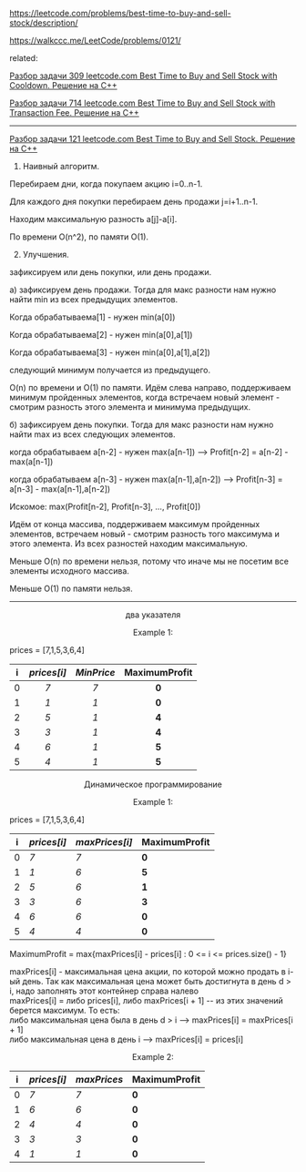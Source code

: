 https://leetcode.com/problems/best-time-to-buy-and-sell-stock/description/

https://walkccc.me/LeetCode/problems/0121/

related:

[Разбор задачи 309 leetcode.com Best Time to Buy and Sell Stock with Cooldown. Решение на C++](https://www.youtube.com/watch?v=DLbTZhraubI&ab_channel=3.5%D0%B7%D0%B0%D0%B4%D0%B0%D1%87%D0%B8%D0%B2%D0%BD%D0%B5%D0%B4%D0%B5%D0%BB%D1%8E)

[Разбор задачи 714 leetcode.com Best Time to Buy and Sell Stock with Transaction Fee. Решение на C++](https://www.youtube.com/watch?v=8whjaYFjBIk&ab_channel=3.5%D0%B7%D0%B0%D0%B4%D0%B0%D1%87%D0%B8%D0%B2%D0%BD%D0%B5%D0%B4%D0%B5%D0%BB%D1%8E)
__________

[Разбор задачи 121 leetcode.com Best Time to Buy and Sell Stock. Решение на C++](https://www.youtube.com/watch?v=1SS2WnsMcbU&ab_channel=3.5%D0%B7%D0%B0%D0%B4%D0%B0%D1%87%D0%B8%D0%B2%D0%BD%D0%B5%D0%B4%D0%B5%D0%BB%D1%8E)

1. Наивный алгоритм. 

Перебираем дни, когда покупаем акцию i=0..n-1.

Для каждого дня покупки перебираем день продажи j=i+1..n-1.

Находим максимальную разность а[j]-а[i]. 

По времени O(n^2), по памяти O(1).

2. Улучшения.

зафиксируем или день покупки, или день продажи.

а) зафиксируем день продажи.
Тогда для макс разности нам нужно найти min из всех 
предыдущих элементов.

Когда обрабатываема[1] - нужен min(а[0])

Когда обрабатываема[2] - нужен min(а[0],а[1])

Когда обрабатываема[3] - нужен min(а[0],а[1],а[2])

следующий минимум получается из предыдущего.

O(n) по времени и O(1) по памяти.
Идём слева направо, поддерживаем минимум пройденных 
элементов, когда встречаем новый элемент - смотрим 
разность этого элемента и минимума предыдущих.

б) зафиксируем день покупки.
Тогда для макс разности нам нужно найти max из всех 
следующих элементов.

когда обрабатываем а[n-2] - нужен max(а[n-1]) --> Profit[n-2] = а[n-2] - max(а[n-1])

когда обрабатываем а[n-3] - нужен max(а[n-1],а[n-2]) --> Profit[n-3] = а[n-3] - max(а[n-1],а[n-2])

Искомое: max(Profit[n-2], Profit[n-3], ..., Profit[0])

Идём от конца массива, поддерживаем максимум 
пройденных элементов, встречаем новый - смотрим 
разность того максимума и этого элемента. Из всех 
разностей находим максимальную.

Меньше O(n) по времени нельзя, потому что иначе мы не 
посетим все элементы исходного массива.

Меньше O(1) по памяти нельзя.

__________

<p align="center"> два указателя </p>

<p align="center"> Example 1: </p>

prices = [7,1,5,3,6,4]

| i 	| _prices[i]_ 	| _MinPrice_ 	| **MaximumProfit** 	|
|:-:	|:-----------:	|:----------:	|:-----------------:	|
| 0 	|     _7_     	|     _7_    	|       **0**       	|
| 1 	|     _1_     	|     _1_    	|       **0**       	|
| 2 	|     _5_     	|     _1_    	|       **4**       	|
| 3 	|     _3_     	|     _1_    	|       **4**       	|
| 4 	|     _6_     	|     _1_    	|       **5**       	|
| 5 	|     _4_     	|     _1_    	|       **5**       	|

<p align="center"> Динамическое программирование </p>

<p align="center"> Example 1: </p>

prices = [7,1,5,3,6,4]

| i 	| _prices[i]_ 	| _maxPrices[i]_ 	| **MaximumProfit** 	|
|---	|-------------	|-------------	|-------------------	|
| 0 	| _7_         	| _7_         	| **0**             	|
| 1 	| _1_         	| _6_         	| **5**             	|
| 2 	| _5_         	| _6_         	| **1**             	|
| 3 	| _3_         	| _6_         	| **3**             	|
| 4 	| _6_         	| _6_         	| **0**             	|
| 5 	| _4_         	| _4_         	| **0**             	|



MaximumProfit = max{maxPrices[i] - prices[i] : 0 <= i <= prices.size() - 1}

maxPrices[i] - максимальная цена акции, по которой можно продать в i-ый день. 
Так как максимальная цена может быть достигнута в день d > i, надо заполнять этот контейнер справа налево  
maxPrices[i] = либо prices[i], либо maxPrices[i + 1] -- из этих значений берется максимум. 
То есть:  
либо максимальная цена была в день d > i --> maxPrices[i] = maxPrices[i + 1]  
либо максимальная цена в день i --> maxPrices[i] = prices[i]


<p align="center"> Example 2: </p>

| i 	| _prices[i]_ 	| _maxPrices_ 	| **MaximumProfit** 	|
|---	|-------------	|-------------	|-------------------	|
| 0 	| _7_         	| _7_         	| **0**             	|
| 1 	| _6_         	| _6_         	| **0**             	|
| 2 	| _4_         	| _4_         	| **0**             	|
| 3 	| _3_         	| _3_         	| **0**             	|
| 4 	| _1_         	| _1_         	| **0**             	|
